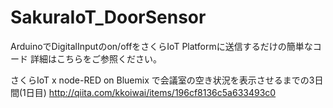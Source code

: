 # SakuraIoT_DoorSensor
ArduinoでDigitalInputのon/offをさくらIoT Platformに送信するだけの簡単なコード
詳細はこちらをご参照ください。

さくらIoT x node-RED on Bluemix で会議室の空き状況を表示させるまでの3日間(1日目)
http://qiita.com/kkoiwai/items/196cf8136c5a633493c0
